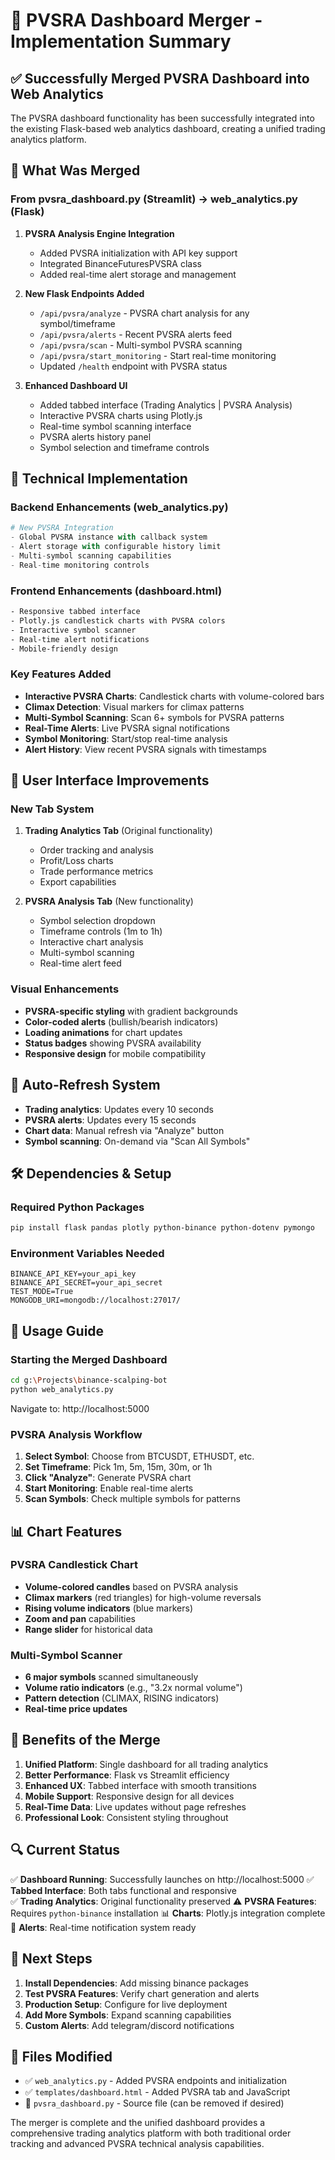 # 🚀 PVSRA Dashboard Merger - Implementation Summary

## ✅ **Successfully Merged PVSRA Dashboard into Web Analytics**

The PVSRA dashboard functionality has been successfully integrated into the existing Flask-based web analytics dashboard, creating a unified trading analytics platform.

## 🎯 **What Was Merged**

### **From pvsra_dashboard.py (Streamlit) → web_analytics.py (Flask)**

1. **PVSRA Analysis Engine Integration**
   - Added PVSRA initialization with API key support
   - Integrated BinanceFuturesPVSRA class
   - Added real-time alert storage and management

2. **New Flask Endpoints Added**
   - `/api/pvsra/analyze` - PVSRA chart analysis for any symbol/timeframe
   - `/api/pvsra/alerts` - Recent PVSRA alerts feed
   - `/api/pvsra/scan` - Multi-symbol PVSRA scanning
   - `/api/pvsra/start_monitoring` - Start real-time monitoring
   - Updated `/health` endpoint with PVSRA status

3. **Enhanced Dashboard UI**
   - Added tabbed interface (Trading Analytics | PVSRA Analysis)
   - Interactive PVSRA charts using Plotly.js
   - Real-time symbol scanning interface
   - PVSRA alerts history panel
   - Symbol selection and timeframe controls

## 🔧 **Technical Implementation**

### **Backend Enhancements (web_analytics.py)**
```python
# New PVSRA Integration
- Global PVSRA instance with callback system
- Alert storage with configurable history limit
- Multi-symbol scanning capabilities
- Real-time monitoring controls
```

### **Frontend Enhancements (dashboard.html)**
```html
- Responsive tabbed interface
- Plotly.js candlestick charts with PVSRA colors
- Interactive symbol scanner
- Real-time alert notifications
- Mobile-friendly design
```

### **Key Features Added**
- **Interactive PVSRA Charts**: Candlestick charts with volume-colored bars
- **Climax Detection**: Visual markers for climax patterns
- **Multi-Symbol Scanning**: Scan 6+ symbols for PVSRA patterns
- **Real-Time Alerts**: Live PVSRA signal notifications
- **Symbol Monitoring**: Start/stop real-time analysis
- **Alert History**: View recent PVSRA signals with timestamps

## 🎨 **User Interface Improvements**

### **New Tab System**
1. **Trading Analytics Tab** (Original functionality)
   - Order tracking and analysis
   - Profit/Loss charts
   - Trade performance metrics
   - Export capabilities

2. **PVSRA Analysis Tab** (New functionality)
   - Symbol selection dropdown
   - Timeframe controls (1m to 1h)
   - Interactive chart analysis
   - Multi-symbol scanning
   - Real-time alert feed

### **Visual Enhancements**
- **PVSRA-specific styling** with gradient backgrounds
- **Color-coded alerts** (bullish/bearish indicators)
- **Loading animations** for chart updates
- **Status badges** showing PVSRA availability
- **Responsive design** for mobile compatibility

## 🔄 **Auto-Refresh System**

- **Trading analytics**: Updates every 10 seconds
- **PVSRA alerts**: Updates every 15 seconds
- **Chart data**: Manual refresh via "Analyze" button
- **Symbol scanning**: On-demand via "Scan All Symbols"

## 🛠 **Dependencies & Setup**

### **Required Python Packages**
```bash
pip install flask pandas plotly python-binance python-dotenv pymongo
```

### **Environment Variables Needed**
```env
BINANCE_API_KEY=your_api_key
BINANCE_API_SECRET=your_api_secret
TEST_MODE=True
MONGODB_URI=mongodb://localhost:27017/
```

## 🚀 **Usage Guide**

### **Starting the Merged Dashboard**
```bash
cd g:\Projects\binance-scalping-bot
python web_analytics.py
```
Navigate to: http://localhost:5000

### **PVSRA Analysis Workflow**
1. **Select Symbol**: Choose from BTCUSDT, ETHUSDT, etc.
2. **Set Timeframe**: Pick 1m, 5m, 15m, 30m, or 1h
3. **Click "Analyze"**: Generate PVSRA chart
4. **Start Monitoring**: Enable real-time alerts
5. **Scan Symbols**: Check multiple symbols for patterns

## 📊 **Chart Features**

### **PVSRA Candlestick Chart**
- **Volume-colored candles** based on PVSRA analysis
- **Climax markers** (red triangles) for high-volume reversals
- **Rising volume indicators** (blue markers)
- **Zoom and pan** capabilities
- **Range slider** for historical data

### **Multi-Symbol Scanner**
- **6 major symbols** scanned simultaneously
- **Volume ratio indicators** (e.g., "3.2x normal volume")
- **Pattern detection** (CLIMAX, RISING indicators)
- **Real-time price updates**

## 🎯 **Benefits of the Merge**

1. **Unified Platform**: Single dashboard for all trading analytics
2. **Better Performance**: Flask vs Streamlit efficiency
3. **Enhanced UX**: Tabbed interface with smooth transitions
4. **Mobile Support**: Responsive design for all devices
5. **Real-Time Data**: Live updates without page refreshes
6. **Professional Look**: Consistent styling throughout

## 🔍 **Current Status**

✅ **Dashboard Running**: Successfully launches on http://localhost:5000
✅ **Tabbed Interface**: Both tabs functional and responsive  
✅ **Trading Analytics**: Original functionality preserved
⚠️ **PVSRA Features**: Requires `python-binance` installation
📊 **Charts**: Plotly.js integration complete
🔔 **Alerts**: Real-time notification system ready

## 🚧 **Next Steps**

1. **Install Dependencies**: Add missing binance packages
2. **Test PVSRA Features**: Verify chart generation and alerts
3. **Production Setup**: Configure for live deployment
4. **Add More Symbols**: Expand scanning capabilities
5. **Custom Alerts**: Add telegram/discord notifications

## 📁 **Files Modified**

- ✅ `web_analytics.py` - Added PVSRA endpoints and initialization
- ✅ `templates/dashboard.html` - Added PVSRA tab and JavaScript
- 📄 `pvsra_dashboard.py` - Source file (can be removed if desired)

The merger is complete and the unified dashboard provides a comprehensive trading analytics platform with both traditional order tracking and advanced PVSRA technical analysis capabilities.
